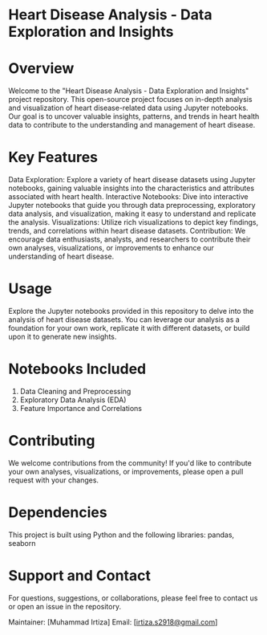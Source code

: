 # Heart Disease Analysis - Data Exploration and Insights
# Overview
Welcome to the "Heart Disease Analysis - Data Exploration and Insights" project repository. This open-source project focuses on in-depth analysis and visualization of heart disease-related data using Jupyter notebooks. Our goal is to uncover valuable insights, patterns, and trends in heart health data to contribute to the understanding and management of heart disease.

# Key Features
Data Exploration: 
Explore a variety of heart disease datasets using Jupyter notebooks, gaining valuable insights into the characteristics and attributes associated with heart health.
Interactive Notebooks: Dive into interactive Jupyter notebooks that guide you through data preprocessing, exploratory data analysis, and visualization, making it easy to understand and replicate the analysis.
Visualizations: Utilize rich visualizations to depict key findings, trends, and correlations within heart disease datasets.
Contribution: We encourage data enthusiasts, analysts, and researchers to contribute their own analyses, visualizations, or improvements to enhance our understanding of heart disease.

# Usage
Explore the Jupyter notebooks provided in this repository to delve into the analysis of heart disease datasets. You can leverage our analysis as a foundation for your own work, replicate it with different datasets, or build upon it to generate new insights.

# Notebooks Included
1. Data Cleaning and Preprocessing
2. Exploratory Data Analysis (EDA)
3. Feature Importance and Correlations

# Contributing
We welcome contributions from the community! If you'd like to contribute your own analyses, visualizations, or improvements, please open a pull request with your changes.

# Dependencies
This project is built using Python and the following libraries:
pandas,
seaborn

# Support and Contact
For questions, suggestions, or collaborations, please feel free to contact us or open an issue in the repository.

Maintainer: [Muhammad Irtiza]
Email: [irtiza.s2918@gmail.com]
